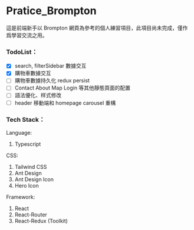 # Pratice_Brompton

這是前端新手以 Brompton 網頁為參考的個人練習項目，此項目尚未完成，僅作爲學習交流之用。

### TodoList：

- [x] search, filterSidebar 數據交互
- [x] 購物車數據交互
- [ ] 購物車數據持久化 redux persist
- [ ] Contact About Map Login 等其他靜態頁面的配置
- [ ] 語法優化、样式修改
- [ ] header 移動端和 homepage carousel 重構

### Tech Stack：

Language:

1. Typescript

CSS:

1. Tailwind CSS
2. Ant Design
3. Ant Design Icon
4. Hero Icon

Framework:

1. React
2. React-Router
3. React-Redux (Toolkit)

